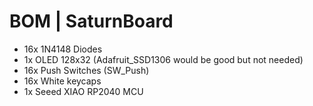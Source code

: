 # BOM | SaturnBoard

- 16x 1N4148 Diodes
- 1x OLED 128x32 (Adafruit_SSD1306 would be good but not needed) 
- 16x Push Switches (SW_Push)
- 16x White keycaps
- 1x Seeed XIAO RP2040 MCU
